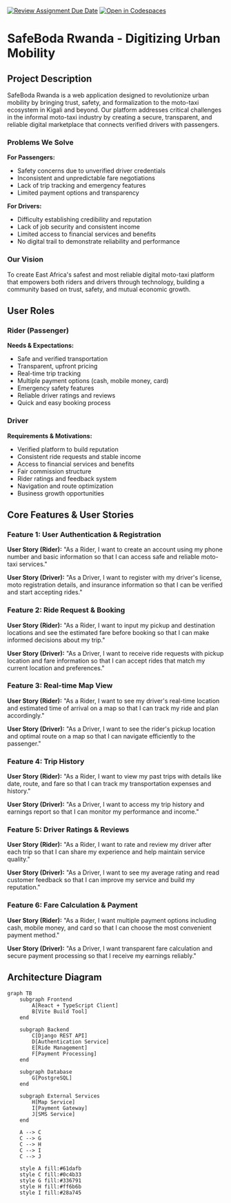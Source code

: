 [![Review Assignment Due Date](https://classroom.github.com/assets/deadline-readme-button-22041afd0340ce965d47ae6ef1cefeee28c7c493a6346c4f15d667ab976d596c.svg)](https://classroom.github.com/a/iX-nLBJ4)
[![Open in Codespaces](https://classroom.github.com/assets/launch-codespace-2972f46106e565e64193e422d61a12cf1da4916b45550586e14ef0a7c637dd04.svg)](https://classroom.github.com/open-in-codespaces?assignment_repo_id=20963308)

# SafeBoda Rwanda - Digitizing Urban Mobility

## Project Description

SafeBoda Rwanda is a web application designed to revolutionize urban mobility by bringing trust, safety, and formalization to the moto-taxi ecosystem in Kigali and beyond. Our platform addresses critical challenges in the informal moto-taxi industry by creating a secure, transparent, and reliable digital marketplace that connects verified drivers with passengers.

### Problems We Solve

**For Passengers:**
- Safety concerns due to unverified driver credentials
- Inconsistent and unpredictable fare negotiations
- Lack of trip tracking and emergency features
- Limited payment options and transparency

**For Drivers:**
- Difficulty establishing credibility and reputation
- Lack of job security and consistent income
- Limited access to financial services and benefits
- No digital trail to demonstrate reliability and performance

### Our Vision

To create East Africa's safest and most reliable digital moto-taxi platform that empowers both riders and drivers through technology, building a community based on trust, safety, and mutual economic growth.

## User Roles

### Rider (Passenger)

**Needs & Expectations:**
- Safe and verified transportation
- Transparent, upfront pricing
- Real-time trip tracking
- Multiple payment options (cash, mobile money, card)
- Emergency safety features
- Reliable driver ratings and reviews
- Quick and easy booking process

### Driver

**Requirements & Motivations:**
- Verified platform to build reputation
- Consistent ride requests and stable income
- Access to financial services and benefits
- Fair commission structure
- Rider ratings and feedback system
- Navigation and route optimization
- Business growth opportunities

## Core Features & User Stories

### Feature 1: User Authentication & Registration

**User Story (Rider):** 
"As a Rider, I want to create an account using my phone number and basic information so that I can access safe and reliable moto-taxi services."

**User Story (Driver):** 
"As a Driver, I want to register with my driver's license, moto registration details, and insurance information so that I can be verified and start accepting rides."

### Feature 2: Ride Request & Booking

**User Story (Rider):** 
"As a Rider, I want to input my pickup and destination locations and see the estimated fare before booking so that I can make informed decisions about my trip."

**User Story (Driver):** 
"As a Driver, I want to receive ride requests with pickup location and fare information so that I can accept rides that match my current location and preferences."

### Feature 3: Real-time Map View

**User Story (Rider):** 
"As a Rider, I want to see my driver's real-time location and estimated time of arrival on a map so that I can track my ride and plan accordingly."

**User Story (Driver):** 
"As a Driver, I want to see the rider's pickup location and optimal route on a map so that I can navigate efficiently to the passenger."

### Feature 4: Trip History

**User Story (Rider):** 
"As a Rider, I want to view my past trips with details like date, route, and fare so that I can track my transportation expenses and history."

**User Story (Driver):** 
"As a Driver, I want to access my trip history and earnings report so that I can monitor my performance and income."

### Feature 5: Driver Ratings & Reviews

**User Story (Rider):** 
"As a Rider, I want to rate and review my driver after each trip so that I can share my experience and help maintain service quality."

**User Story (Driver):** 
"As a Driver, I want to see my average rating and read customer feedback so that I can improve my service and build my reputation."

### Feature 6: Fare Calculation & Payment

**User Story (Rider):** 
"As a Rider, I want multiple payment options including cash, mobile money, and card so that I can choose the most convenient payment method."

**User Story (Driver):** 
"As a Driver, I want transparent fare calculation and secure payment processing so that I receive my earnings reliably."

## Architecture Diagram

```mermaid
graph TB
    subgraph Frontend
        A[React + TypeScript Client]
        B[Vite Build Tool]
    end

    subgraph Backend
        C[Django REST API]
        D[Authentication Service]
        E[Ride Management]
        F[Payment Processing]
    end

    subgraph Database
        G[PostgreSQL]
    end

    subgraph External Services
        H[Map Service]
        I[Payment Gateway]
        J[SMS Service]
    end

    A --> C
    C --> G
    C --> H
    C --> I
    C --> J
    
    style A fill:#61dafb
    style C fill:#0c4b33
    style G fill:#336791
    style H fill:#ff6b6b
    style I fill:#28a745
    
